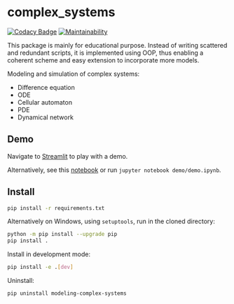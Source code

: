 # complex_systems

[![Codacy Badge](https://app.codacy.com/project/badge/Grade/da8e233aa8514f40a2e8042b2ef2302f)](https://www.codacy.com/gh/yuanx749/complex_systems/dashboard?utm_source=github.com&amp;utm_medium=referral&amp;utm_content=yuanx749/complex_systems&amp;utm_campaign=Badge_Grade)
[![Maintainability](https://api.codeclimate.com/v1/badges/6ef4b6837545f2bc2e22/maintainability)](https://codeclimate.com/github/yuanx749/complex_systems/maintainability)

This package is mainly for educational purpose. Instead of writing scattered and redundant scripts, it is implemented using OOP, thus enabling a coherent scheme and easy extension to incorporate more models.

Modeling and simulation of complex systems:

- Difference equation
- ODE
- Cellular automaton
- PDE
- Dynamical network

## Demo

Navigate to [Streamlit](https://share.streamlit.io/yuanx749/complex_systems/main/demo_st.py) to play with a demo.

Alternatively, see this [notebook](demo/demo.md) or run `jupyter notebook demo/demo.ipynb`.

## Install

```bash
pip install -r requirements.txt
```

Alternatively on Windows, using `setuptools`, run in the cloned directory:

```bash
python -m pip install --upgrade pip
pip install .
```

Install in development mode:

```bash
pip install -e .[dev]
```

Uninstall:

```bash
pip uninstall modeling-complex-systems
```
